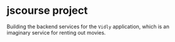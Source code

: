 # jscourse project

Building the backend services for the `Vidly` application, which is an imaginary service for renting out movies.